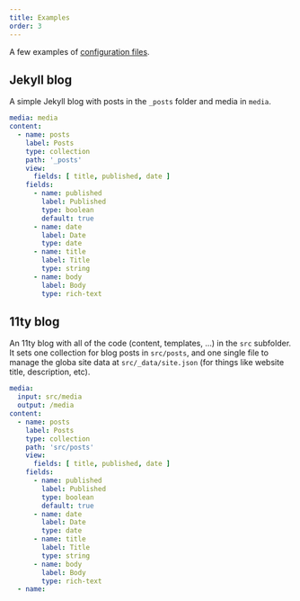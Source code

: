 ```yaml
---
title: Examples
order: 3
---
```


A few examples of [configuration files](/docs/configuration).

## Jekyll blog

A simple Jekyll blog with posts in the `_posts` folder and media in `media`.

```yaml
media: media
content:
  - name: posts
    label: Posts
    type: collection
    path: '_posts'
    view:
      fields: [ title, published, date ]
    fields:
      - name: published
        label: Published
        type: boolean
        default: true
      - name: date
        label: Date
        type: date
      - name: title
        label: Title
        type: string
      - name: body
        label: Body
        type: rich-text
```

## 11ty blog

An 11ty blog with all of the code (content, templates, ...) in the `src` subfolder. It sets one collection for blog posts in `src/posts`, and one single file to manage the globa site data at `src/_data/site.json` (for things like website title, description, etc).

```yaml
media:
  input: src/media
  output: /media
content:
  - name: posts
    label: Posts
    type: collection
    path: 'src/posts'
    view:
      fields: [ title, published, date ]
    fields:
      - name: published
        label: Published
        type: boolean
        default: true
      - name: date
        label: Date
        type: date
      - name: title
        label: Title
        type: string
      - name: body
        label: Body
        type: rich-text
  - name: 

```